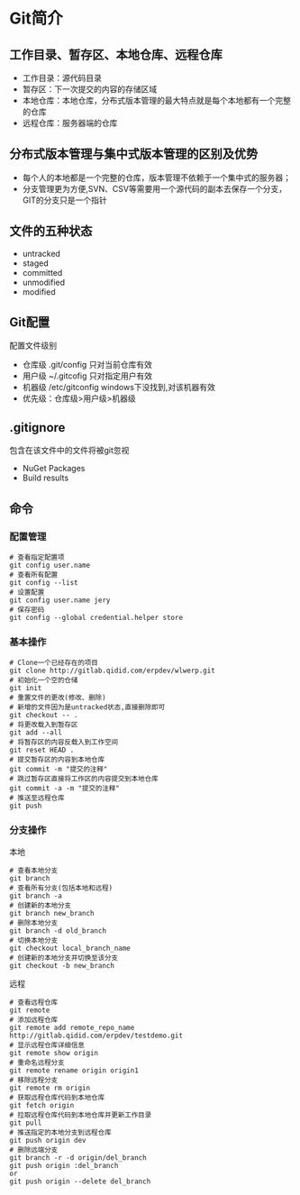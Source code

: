 
# Git简介

## 工作目录、暂存区、本地仓库、远程仓库
- 工作目录：源代码目录
- 暂存区：下一次提交的内容的存储区域
- 本地仓库：本地仓库，分布式版本管理的最大特点就是每个本地都有一个完整的仓库
- 远程仓库：服务器端的仓库

## 分布式版本管理与集中式版本管理的区别及优势
- 每个人的本地都是一个完整的仓库，版本管理不依赖于一个集中式的服务器；
- 分支管理更为方便,SVN、CSV等需要用一个源代码的副本去保存一个分支，GIT的分支只是一个指针

## 文件的五种状态
- untracked
- staged
- committed
- unmodified
- modified

## Git配置
配置文件级别
- 仓库级 .git/config 只对当前仓库有效
- 用户级 ~/.gitcofig 只对指定用户有效
- 机器级 /etc/gitconfig windows下没找到,对该机器有效
- 优先级：仓库级>用户级>机器级

## .gitignore
包含在该文件中的文件将被git忽视
- NuGet Packages
- Build results

## 命令
### 配置管理
```
# 查看指定配置项
git config user.name
# 查看所有配置
git config --list
# 设置配置
git config user.name jery
# 保存密码
git config --global credential.helper store
```

### 基本操作
```
# Clone一个已经存在的项目
git clone http://gitlab.qidid.com/erpdev/wlwerp.git
# 初始化一个空的仓储
git init
# 重置文件的更改(修改、删除)
# 新增的文件因为是untracked状态,直接删除即可
git checkout -- .
# 将更改载入到暂存区
git add --all
# 将暂存区的内容反载入到工作空间
git reset HEAD .
# 提交暂存区的内容到本地仓库
git commit -m "提交的注释"
# 跳过暂存区直接将工作区的内容提交到本地仓库
git commit -a -m "提交的注释"
# 推送至远程仓库
git push
```

### 分支操作
本地
```
# 查看本地分支
git branch
# 查看所有分支(包括本地和远程)
git branch -a
# 创建新的本地分支
git branch new_branch
# 删除本地分支
git branch -d old_branch
# 切换本地分支
git checkout local_branch_name
# 创建新的本地分支并切换至该分支
git checkout -b new_branch
```
远程
```
# 查看远程仓库
git remote
# 添加远程仓库
git remote add remote_repo_name http://gitlab.qidid.com/erpdev/testdemo.git
# 显示远程仓库详细信息
git remote show origin
# 重命名远程分支
git remote rename origin origin1
# 移除远程分支
git remote rm origin
# 获取远程仓库代码到本地仓库
git fetch origin
# 拉取远程仓库代码到本地仓库并更新工作目录
git pull
# 推送指定的本地分支到远程仓库
git push origin dev
# 删除远端分支
git branch -r -d origin/del_branch
git push origin :del_branch
or
git push origin --delete del_branch
```